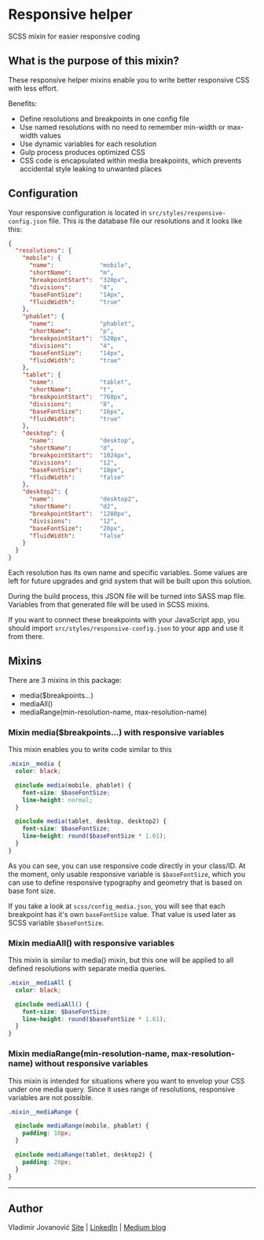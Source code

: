 # Responsive helper
SCSS mixin for easier responsive coding

## What is the purpose of this mixin?
These responsive helper mixins enable you to write better responsive CSS with less effort. 

Benefits:
  - Define resolutions and breakpoints in one config file
  - Use named resolutions with no need to remember min-width or max-width values
  - Use dynamic variables for each resolution
  - Gulp process produces optimized CSS
  - CSS code is encapsulated within media breakpoints, which prevents accidental style leaking to unwanted places
  
## Configuration
Your responsive configuration is located in `src/styles/responsive-config.json` file. This is the database file our resolutions and it looks like this:

```json
{
  "resolutions": {
    "mobile": {
      "name":             "mobile",
      "shortName":        "m",
      "breakpointStart":  "320px",
      "divisions":        "4",
      "baseFontSize":     "14px",
      "fluidWidth":       "true"
    },
    "phablet": {
      "name":             "phablet",
      "shortName":        "p",
      "breakpointStart":  "520px",
      "divisions":        "4",
      "baseFontSize":     "14px",
      "fluidWidth":       "true"
    },
    "tablet": {
      "name":             "tablet",
      "shortName":        "t",
      "breakpointStart":  "768px",
      "divisions":        "8",
      "baseFontSize":     "16px",
      "fluidWidth":       "true"
    },
    "desktop": {
      "name":             "desktop",
      "shortName":        "d",
      "breakpointStart":  "1024px",
      "divisions":        "12",
      "baseFontSize":     "18px",
      "fluidWidth":       "false"
    },
    "desktop2": {
      "name":             "desktop2",
      "shortName":        "d2",
      "breakpointStart":  "1280px",
      "divisions":        "12",
      "baseFontSize":     "20px",
      "fluidWidth":       "false"
    }
  }
}
```

Each resolution has its own name and specific variables. Some values are left for future upgrades and grid system that will be built upon this solution.

During the build process, this JSON file will be turned into SASS map file. Variables from that generated file will be used in SCSS mixins. 

If you want to connect these breakpoints with your JavaScript app, you should import `src/styles/responsive-config.json` to your app and use it from there.


## Mixins
There are 3 mixins in this package:

  - media($breakpoints...)
  - mediaAll()
  - mediaRange(min-resolution-name, max-resolution-name)

### Mixin media($breakpoints...) with responsive variables
This mixin enables you to write code similar to this

```scss
.mixin__media {
  color: black;

  @include media(mobile, phablet) {
    font-size: $baseFontSize;
    line-height: normal;
  }

  @include media(tablet, desktop, desktop2) {
    font-size: $baseFontSize;
    line-height: round($baseFontSize * 1.61);
  }
}
```

As you can see, you can use responsive code directly in your class/ID. At the moment, only usable responsive variable is `$baseFontSize`, which you can use to define responsive typography and geometry that is based on base font size. 

If you take a look at `scss/config_media.json`, you will see that each breakpoint has it's own `baseFontSize` value. That value is used later as SCSS variable `$baseFontSize`.

### Mixin mediaAll() with responsive variables
This mixin is similar to media() mixin, but this one will be applied to all defined resolutions with separate media queries.

```scss
.mixin__mediaAll {
  color: black;

  @include mediaAll() {
    font-size: $baseFontSize;
    line-height: round($baseFontSize * 1.61);
  }
}
```

### Mixin mediaRange(min-resolution-name, max-resolution-name) without responsive variables
This mixin is intended for situations where you want to envelop your CSS under one media query. Since it uses range of resolutions, responsive variables are not possible.

```scss
.mixin__mediaRange {

  @include mediaRange(mobile, phablet) {
    padding: 10px;
  }

  @include mediaRange(tablet, desktop2) {
    padding: 20px;
  }  
}
```

---

## Author
Vladimir Jovanović
[Site](https://webdizajn.org) | [LinkedIn](https://www.linkedin.com/in/vladimir79/) | [Medium blog](https://medium.com/bitersen) 
